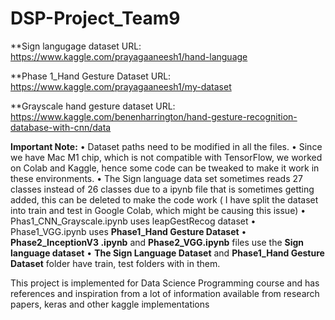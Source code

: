 # DSP-Project_Team9

**Sign langugage dataset URL: https://www.kaggle.com/prayagaaneesh1/hand-language

**Phase 1_Hand Gesture Dataset URL: https://www.kaggle.com/prayagaaneesh1/my-dataset

**Grayscale hand gesture dataset URL: https://www.kaggle.com/benenharrington/hand-gesture-recognition-database-with-cnn/data


**Important Note:**
•	Dataset paths need to be modified in all the files.
•	Since we have Mac M1 chip, which is not compatible with TensorFlow, we worked on Colab and Kaggle, hence some code can be tweaked to make it work in these environments.
•	The Sign language data set sometimes reads 27 classes instead of 26 classes due to a ipynb file that is sometimes getting added, this can be deleted to make the code work ( I have split the dataset into train and test in Google Colab, which might be causing this issue)
•	Phas1_CNN_Grayscale.ipynb uses leapGestRecog dataset
•	Phase1_VGG.ipynb uses **Phase1_Hand Gesture Dataset**
•	**Phase2_InceptionV3 .ipynb** and **Phase2_VGG.ipynb** files use the **Sign language dataset**
•	**The Sign Language Dataset** and **Phase1_Hand Gesture Dataset** folder have train, test folders with in them.


This project is implemented for Data Science Programming course and has references and inspiration from a lot of information available from research papers, keras and other kaggle implementations



